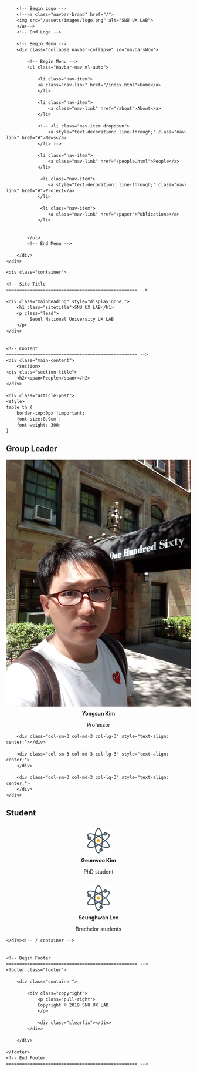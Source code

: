 <!DOCTYPE html>
<html lang="en">
<head>
<meta charset="utf-8">
<meta name="viewport" content="width=device-width, initial-scale=1, shrink-to-fit=no">
<link rel="icon" href="/assets/images/favicon.png">    
<title>Members | SJU Nulcear LAB</title>
  
</head>
    

    

<body class="layout-page">

    
<!-- Begin Menu Navigation
================================================== -->
<!--<header class="navbar navbar-toggleable-md navbar-light bg-white fixed-top mediumnavigation">
    <button class="navbar-toggler navbar-toggler-right" type="button" data-toggle="collapse" data-target="#navbarsWow" aria-controls="navbarsWow" aria-expanded="false" aria-label="Toggle navigation">
    <span class="navbar-toggler-icon"></span>
    </button>
    <div class="container"> -->
        <!-- Begin Logo -->
        <!--<a class="navbar-brand" href="/">
        <img src="/assets/images/logo.png" alt="SNU UX LAB">
        </a>-->
        <!-- End Logo -->

        <!-- Begin Menu -->
        <div class="collapse navbar-collapse" id="navbarsWow">
            
            <!-- Begin Menu -->
            <ul class="navbar-nav ml-auto">
                
                <li class="nav-item">                
                <a class="nav-link" href="/index.html">Home</a>
                </li>
                
                <li class="nav-item">                
                    <a class="nav-link" href="/about">About</a>
                </li> 
                
                <!-- <li class="nav-item dropdown">
                    <a style="text-decoration: line-through;" class="nav-link" href="#">News</a>
                </li> -->

                <li class="nav-item">                
                    <a class="nav-link" href="/people.html">People</a>
                </li> 
                
                 <li class="nav-item">                
                    <a style="text-decoration: line-through;" class="nav-link" href="#">Project</a>
                </li> 

                 <li class="nav-item">                
                    <a class="nav-link" href="/paper">Publications</a>
                </li> 
            
                
            </ul>
            <!-- End Menu -->
            
        </div>
    </div>
<!--</header> -->
    

    
<!-- End Menu Navigation
================================================== -->
    
<div class="site-content">
    
    <div class="container">

    <!-- Site Title
    ================================================== -->

    <div class="mainheading" style="display:none;">
        <h1 class="sitetitle">SNU UX LAB</h1>
        <p class="lead">
             Seoul National University UX LAB
        </p>
    </div>


    <!-- Content
    ================================================== --> 
    <div class="main-content">
        <section>
    <div class="section-title">
        <h2><span>People</span></h2>
    </div>
    
    <div class="article-post">
    <style>
	table th {
		border-top:0px !important;
		font-size:0.9em ;
		font-weight: 300;
	}
</style>
<div class="container">
	
<h2>Group Leader</h2>
	<div class="row">
		<div class="col-sm-3 col-md-3 col-lg-3" style="text-align: center;">
			<div>
			<img class="thumbnail" src="/assets/images/prof.jpg" alt="">
			</div>	
			<h4 style="margin-bottom:.5em; margin-top:.5em;">Yongsun Kim</h4>
			<p>Professor<br></p>
		</div>
		
		<div class="col-sm-3 col-md-3 col-lg-3" style="text-align: center;"></div>

		<div class="col-sm-3 col-md-3 col-lg-3" style="text-align: center;">
		</div>

		<div class="col-sm-3 col-md-3 col-lg-3" style="text-align: center;">
		</div>
	</div>


<h2>Student</h2>
<div class="row" style="margin-top:2em;">
		<div class="col-sm-3 col-md-3 col-lg-3" style="text-align: center;">
			<div>
			<img class="thumbnail" src="/assets/images/ms-icon-70x70.png" alt="">
			</div>	
			<h4 style="margin-bottom:.5em; margin-top:.5em;">Geunwoo Kim</h4>
			<p>PhD student<br>
			</p>
		</div>


<div class="row" style="margin-top:2em;">
		<div class="col-sm-3 col-md-3 col-lg-3" style="text-align: center;">
			<div>
			<img class="thumbnail" src="/assets/images/ms-icon-70x70.png" alt="">
			</div>	
			<h4 style="margin-bottom:.5em; margin-top:.5em;">Seunghwan Lee</h4>
			<p>Brachelor students<br>
			</p>
		</div>


    </div><!-- /.container --> 


    <!-- Begin Footer
    ================================================== -->
    <footer class="footer">

        <div class="container">

            <div class="copyright">
                <p class="pull-right">
                Copyright © 2019 SNU UX LAB.
                </p>
                
                <div class="clearfix"></div>
            </div>

        </div>

    </footer>
    <!-- End Footer
    ================================================== -->

    
 <!-- /.site-content>

<!-- JavaScript
================================================== -->
